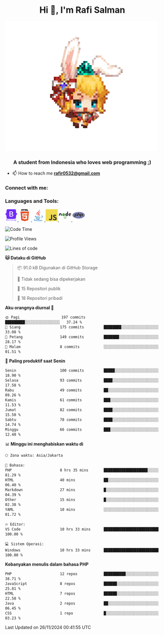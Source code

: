 <h1 align="center">Hi 👋, I'm Rafi Salman</h1>
<img src="img/lp.gif" /> 
<h3 align="center">A student from Indonesia who loves web programming ;)</h3>

- 📫 How to reach me **rafir0532@gmail.com**

<h3 align="left">Connect with me:</h3>
<p align="left">
</p>

<h3 align="left">Languages and Tools:</h3>
<p align="left"> <a href="https://getbootstrap.com" target="_blank" rel="noreferrer"> <img src="https://raw.githubusercontent.com/devicons/devicon/master/icons/bootstrap/bootstrap-plain-wordmark.svg" alt="bootstrap" width="40" height="40"/> </a> <a href="https://www.w3.org/html/" target="_blank" rel="noreferrer"> <img src="https://raw.githubusercontent.com/devicons/devicon/master/icons/html5/html5-original-wordmark.svg" alt="html5" width="40" height="40"/> </a> <a href="https://www.java.com" target="_blank" rel="noreferrer"> <img src="https://raw.githubusercontent.com/devicons/devicon/master/icons/java/java-original.svg" alt="java" width="40" height="40"/> </a> <a href="https://developer.mozilla.org/en-US/docs/Web/JavaScript" target="_blank" rel="noreferrer"> <img src="https://raw.githubusercontent.com/devicons/devicon/master/icons/javascript/javascript-original.svg" alt="javascript" width="40" height="40"/> </a> <a href="https://nodejs.org" target="_blank" rel="noreferrer"> <img src="https://raw.githubusercontent.com/devicons/devicon/master/icons/nodejs/nodejs-original-wordmark.svg" alt="nodejs" width="40" height="40"/> </a> <a href="https://www.php.net" target="_blank" rel="noreferrer"> <img src="https://raw.githubusercontent.com/devicons/devicon/master/icons/php/php-original.svg" alt="php" width="40" height="40"/> </a> </p>

<!--START_SECTION:waka-->
![Code Time](http://img.shields.io/badge/Code%20Time-262%20hrs%2054%20mins-blue)

![Profile Views](http://img.shields.io/badge/Profil%20dilihat-9-blue)

![Lines of code](https://img.shields.io/badge/Sejak%20Hello%20World%20aku%20telah%20menulis-1.6%20million%20baris%20kode-blue)

**🐱 Dataku di GitHub** 

> 📦 91.0 kB Digunakan di GitHub Storage 
 > 
> 🚫 Tidak sedang bisa dipekerjakan
 > 
> 📜 15 Repositori publik 
 > 
> 🔑 18 Repositori pribadi 
 > 
**Aku orangnya diurnal 🐤** 

```text
🌞 Pagi                   197 commits         █████████░░░░░░░░░░░░░░░░   37.24 % 
🌆 Siang                  175 commits         ████████░░░░░░░░░░░░░░░░░   33.08 % 
🌃 Petang                 149 commits         ███████░░░░░░░░░░░░░░░░░░   28.17 % 
🌙 Malam                  8 commits           ░░░░░░░░░░░░░░░░░░░░░░░░░   01.51 % 
```
📅 **Paling produktif saat Senin** 

```text
Senin                    100 commits         █████░░░░░░░░░░░░░░░░░░░░   18.90 % 
Selasa                   93 commits          ████░░░░░░░░░░░░░░░░░░░░░   17.58 % 
Rabu                     49 commits          ██░░░░░░░░░░░░░░░░░░░░░░░   09.26 % 
Kamis                    61 commits          ███░░░░░░░░░░░░░░░░░░░░░░   11.53 % 
Jumat                    82 commits          ████░░░░░░░░░░░░░░░░░░░░░   15.50 % 
Sabtu                    78 commits          ████░░░░░░░░░░░░░░░░░░░░░   14.74 % 
Minggu                   66 commits          ███░░░░░░░░░░░░░░░░░░░░░░   12.48 % 
```


📊 **Minggu ini menghabiskan waktu di** 

```text
🕑︎ Zona waktu: Asia/Jakarta

💬 Bahasa: 
PHP                      8 hrs 35 mins       ████████████████████░░░░░   81.29 % 
HTML                     40 mins             ██░░░░░░░░░░░░░░░░░░░░░░░   06.40 % 
Markdown                 27 mins             █░░░░░░░░░░░░░░░░░░░░░░░░   04.39 % 
Other                    15 mins             █░░░░░░░░░░░░░░░░░░░░░░░░   02.38 % 
YAML                     10 mins             ░░░░░░░░░░░░░░░░░░░░░░░░░   01.72 % 

🔥 Editor: 
VS Code                  10 hrs 33 mins      █████████████████████████   100.00 % 

💻 Sistem Operasi: 
Windows                  10 hrs 33 mins      █████████████████████████   100.00 % 
```

**Kebanyakan menulis dalam bahasa PHP** 

```text
PHP                      12 repos            ██████████░░░░░░░░░░░░░░░   38.71 % 
JavaScript               8 repos             ██████░░░░░░░░░░░░░░░░░░░   25.81 % 
HTML                     7 repos             ██████░░░░░░░░░░░░░░░░░░░   22.58 % 
Java                     2 repos             ██░░░░░░░░░░░░░░░░░░░░░░░   06.45 % 
CSS                      1 repo              █░░░░░░░░░░░░░░░░░░░░░░░░   03.23 % 
```




 Last Updated on 26/11/2024 00:41:55 UTC
<!--END_SECTION:waka-->
